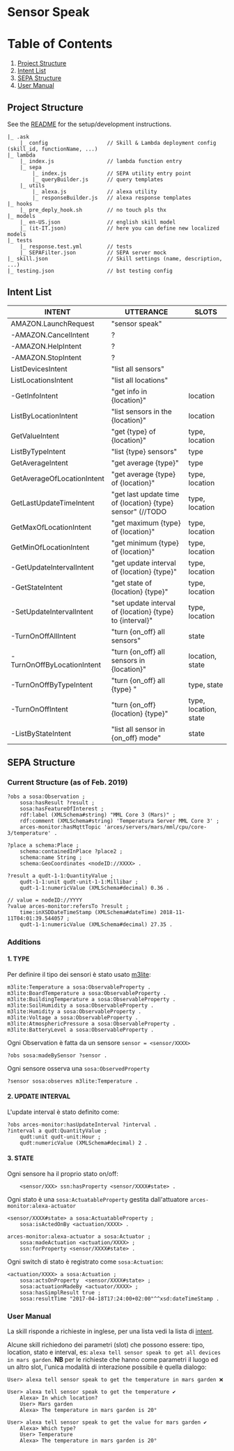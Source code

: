 # Sensor Speak


# Table of Contents
1. [Project Structure](#project-structure)
2. [Intent List](#intent-list)
3. [SEPA Structure](#sepa-structure)
4. [User Manual](#user-manual)


## Project Structure

See the [README](../README.md) for the setup/development instructions.

```
|_ .ask
    |_ config                   // Skill & Lambda deployment config (skill_id, functionName, ...)
|_ lambda
    |_ index.js                 // lambda function entry
    |_ sepa
        |_ index.js             // SEPA utility entry point
        |_ queryBuilder.js      // query templates
    |_ utils
        |_ alexa.js             // alexa utility
        |_ responseBuilder.js   // alexa response templates
|_ hooks
    |_ pre_deply_hook.sh        // no touch pls thx
|_ models
    |_ en-US.json               // english skill model
    |_ (it-IT.json)             // here you can define new localized models
|_ tests
    |_ response.test.yml        // tests
    |_ SEPAFilter.json          // SEPA server mock
|_ skill.json                   // Skill settings (name, description, ...)
|_ testing.json                 // bst testing config
```


## Intent List

|INTENT|UTTERANCE|SLOTS|
| ---- | ---- |----|
|AMAZON.LaunchRequest|"sensor speak"||
|-AMAZON.CancelIntent|?||
|-AMAZON.HelpIntent|?||
|-AMAZON.StopIntent|?|
|ListDevicesIntent|"list all sensors"||
|ListLocationsIntent|"list all locations"||
|-GetInfoIntent|"get info in {location}"|location|
|ListByLocationIntent|"list sensors in the {location}"|location|
|GetValueIntent|"get {type} of {location}"|type, location|
|ListByTypeIntent|"list {type} sensors"|type|
|GetAverageIntent|"get average {type}"|type|
|GetAverageOfLocationIntent|"get average {type} of {location}"|type, location|
|GetLastUpdateTimeIntent|"get last update time of {location} {type} sensor"  (//TODO |type, location|
|GetMaxOfLocationIntent| "get maximum {type} of {location}"|type, location|
|GetMinOfLocationIntent| "get minimum {type} of {location}"|type, location|
|-GetUpdateIntervalIntent|"get update interval of {location} {type}"|type, location|
|-GetStateIntent|"get state of {location} {type}"|type, location|
|-SetUpdateIntervalIntent|"set update interval of {location} {type} to {interval}"|type, location|
|-TurnOnOffAllIntent|"turn {on_off} all sensors"|state|
|-TurnOnOffByLocationIntent|"turn {on_off} all sensors in {location}"|location, state|
|-TurnOnOffByTypeIntent|"turn {on_off} all {type} "|type, state|
|-TurnOnOffIntent|"turn {on_off} {location} {type}"|type, location, state|
|-ListByStateIntent|"list all sensor in {on_off} mode"|state|

## SEPA Structure
### Current Structure (as of Feb. 2019)
```sparql
?obs a sosa:Observation ;
    sosa:hasResult ?result ;
    sosa:hasFeatureOfInterest ;
    rdf:label (XMLSchema#string) "MML Core 3 (Mars)" ;
    rdf:comment (XMLSchema#string) 'Temperatura Server MML Core 3' ;
    arces-monitor:hasMqttTopic 'arces/servers/mars/mml/cpu/core-3/temperature' .

?place a schema:Place ;
    schema:containedInPlace ?place2 ;
    schema:name String ;
    schema:GeoCoordinates <nodeID://XXXX> .

?result a qudt-1-1:QuantityValue ;
    qudt-1-1:unit qudt-unit-1-1:Millibar ;
    qudt-1-1:numericValue (XMLSchema#decimal) 0.36 .

// value = nodeID://YYYY
?value arces-monitor:refersTo ?result ;
    time:inXSDDateTimeStamp (XMLSchema#dateTime) 2018-11-11T04:01:39.544057 ;
    qudt-1-1:numericValue (XMLSchema#decimal) 27.35 .
```

### Additions

#### 1. TYPE
Per definire il tipo dei sensori è stato usato [m3lite](https://github.com/fiesta-iot/ontology/blob/master/m3-lite.owl):

```sparql
m3lite:Temperature a sosa:ObservableProperty .
m3lite:BoardTemperature a sosa:ObservableProperty .
m3lite:BuildingTemperature a sosa:ObservableProperty .
m3lite:SoilHumidity a sosa:ObservableProperty .
m3lite:Humidity a sosa:ObservableProperty .
m3lite:Voltage a sosa:ObservableProperty .
m3lite:AtmosphericPressure a sosa:ObservableProperty .
m3lite:BatteryLevel a sosa:ObservableProperty .
```

Ogni Observation è fatta da un sensore `sensor = <sensor/XXXX>`

```sparql
?obs sosa:madeBySensor ?sensor .
```

Ogni sensore osserva una `sosa:ObservedProperty`

```sparql
?sensor sosa:observes m3lite:Temperature .
```


#### 2. UPDATE INTERVAL
L'update interval è stato definito come:

```sparql
?obs arces-monitor:hasUpdateInterval ?interval .
?interval a qudt:QuantityValue ;
    qudt:unit qudt-unit:Hour ;
    qudt:numericValue (XMLSchema#decimal) 2 .
```


#### 3. STATE

Ogni sensore ha il proprio stato on/off:

```sparql
    <sensor/XXX> ssn:hasProperty <sensor/XXXX#state> . 
```

Ogni stato è una `sosa:ActuatableProperty` gestita dall'attuatore `arces-monitor:alexa-actuator`

```sparql
<sensor/XXXX#state> a sosa:ActuatableProperty ;
    sosa:isActedOnBy <actuation/XXXX> .

arces-monitor:alexa-actuator a sosa:Actuator ;
    sosa:madeActuation <actuation/XXXX> ;
    ssn:forProperty <sensor/XXXX#state> .
```

Ogni switch di stato è registrato come `sosa:Actuation`:

```sparql
<actuation/XXXX> a sosa:Actuation ;
    sosa:actsOnProperty  <sensor/XXXX#state> ;
    sosa:actuationMadeBy <actuator/XXXX> ; 
    sosa:hasSimplResult true ;
    sosa:resultTime "2017-04-18T17:24:00+02:00"^^xsd:dateTimeStamp .
```

### User Manual
La skill risponde a richieste in inglese, per una lista vedi la lista di [intent](#intent-list).

Alcune skill richiedono dei parametri (slot) che possono essere: tipo, location, stato e interval, es: `alexa tell sensor speak to get all devices in mars garden`.
**NB** per le richieste che hanno come parametri il luogo ed un altro slot, l'unica modalità di interazione possibile è quella dialogo:
```
User> alexa tell sensor speak to get the temperature in mars garden ❌

User> alexa tell sensor speak to get the temperature ✔️
    Alexa> In which location?
    User> Mars garden
    Alexa> The temperature in mars garden is 20°

User> alexa tell sensor speak to get the value for mars garden ✔️
    Alexa> Which type?
    User> Temperature
    Alexa> The temperature in mars garden is 20°
```
